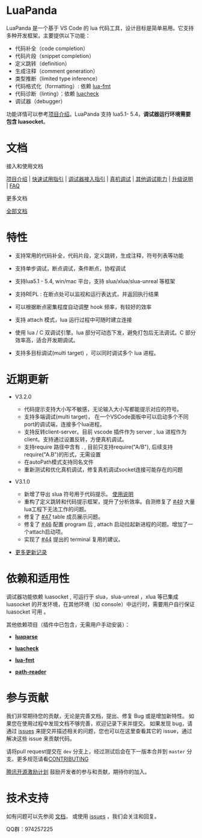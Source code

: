 # LuaPanda

LuaPanda 是一个基于 VS Code 的 lua 代码工具，设计目标是简单易用。它支持多种开发框架，主要提供以下功能：

- 代码补全（code completion）
- 代码片段（snippet completion）
- 定义跳转（definition）
- 生成注释（comment generation）
- 类型推断（limited type inference）
- 代码格式化（formatting）: 依赖 [lua-fmt](https://github.com/trixnz/lua-fmt)
- 代码诊断（linting）：依赖 [luacheck](https://github.com/mpeterv/luacheck)
- 调试器（debugger）

功能详情可以参考[项目介绍](https://github.com/Tencent/LuaPanda/blob/master/./Docs/Manual/feature-introduction.md)。LuaPanda 支持 lua5.1- 5.4，**调试器运行环境需要包含 luasocket**。


# 文档

接入和使用文档

[项目介绍](https://github.com/Tencent/LuaPanda/blob/master/./Docs/Manual/feature-introduction.md)	| [快速试用指引](https://github.com/Tencent/LuaPanda/blob/master/./Docs/Manual/quick-use.md) | [调试器接入指引](https://github.com/Tencent/LuaPanda/blob/master/./Docs/Manual/access-guidelines.md) |  [真机调试](https://github.com/Tencent/LuaPanda/blob/master/./Docs/Manual/debug-on-phone.md)  | [其他调试能力](https://github.com/Tencent/LuaPanda/blob/master/./Docs/Manual/common-functions.md) | [升级说明](https://github.com/Tencent/LuaPanda/blob/master/./Docs/Manual/update.md) | [FAQ](https://github.com/Tencent/LuaPanda/blob/master/./Docs/Manual/FAQ.md)

更多文档

[全部文档](https://github.com/Tencent/LuaPanda/blob/master/./Docs) 




# 特性

+ 支持常用的代码补全，代码片段，定义跳转，生成注释，符号列表等功能

+ 支持单步调试，断点调试，条件断点，协程调试

+ 支持lua5.1 - 5.4,  win/mac 平台，支持 slua/xlua/slua-unreal 等框架

+ 支持REPL :  在断点处可以监视和运行表达式，并返回执行结果

+ 可以根据断点密集程度自动调整 hook 频率，有较好的效率

+ 支持 attach 模式，lua 运行过程中可随时建立连接

+ 使用 lua / C 双调试引擎。lua 部分可动态下发，避免打包后无法调试。C 部分效率高，适合开发期调试。

+ 支持多目标调试(multi target) ，可以同时调试多个 lua 进程。

  


# 近期更新

+ V3.2.0
  + 代码提示支持大小写不敏感，无论输入大小写都能提示对应的符号。
  + 支持多端调试(multi target)， 在一个VSCode面板中可以启动多个不同port的调试端，连接多个lua进程。
  + 支持反转client-server。目前 vscode 插件作为 server , lua 进程作为 client。支持通过设置反转，方便真机调试。
  + 支持require 路径中含有 . , 目前只支持require("A/B"), 后续支持require("A.B")的形式，无需设置
  + 在autoPath模式支持同名文件
  + 重新测试和优化真机调试，修复真机调试socket连接可能存在的问题

+ V3.1.0
  
  + 新增了导出 slua 符号用于代码提示。  [使用说明](https://github.com/Tencent/LuaPanda/blob/master/./Docs/Manual/lua-intellisense.md)
  + 重构了定义跳转和代码提示框架，提升了分析效率。自测修复了 [#49](https://github.com/Tencent/LuaPanda/issues/49) 大量lua工程下无法工作的问题。
  + 修复了 [#47](https://github.com/Tencent/LuaPanda/issues/47) table 成员展示问题。
  + 修复了 [#46](https://github.com/Tencent/LuaPanda/issues/46) 配置 program 后 , attach 启动拉起新进程的问题。增加了一个attach启动项。
  + 实现了 [#44](https://github.com/Tencent/LuaPanda/issues/44) 提出的 terminal 复用的建议。
  
+ [更多更新记录](https://github.com/Tencent/LuaPanda/blob/master/./CHANGELOG.md)



# 依赖和适用性

调试器功能依赖 luasocket , 可运行于 slua，slua-unreal ，xlua 等已集成 luasocket 的开发环境，在其他环境（如 console）中运行时，需要用户自行保证 luasocket 可用 。

其他依赖项目（插件中已包含，无需用户手动安装）：

+  [**luaparse**](https://github.com/oxyc/luaparse)

+  [**luacheck**](https://github.com/mpeterv/luacheck)

+  [**lua-fmt**](https://github.com/trixnz/lua-fmt)

+  [**path-reader**](https://github.com/ackerapple/path-reader)



# 参与贡献

我们非常期待您的贡献，无论是完善文档，提出、修复 Bug 或是增加新特性。
如果您在使用过程中发现文档不够完善，欢迎记录下来并提交。
如果发现 bug，请通过 [issues](https://github.com/Tencent/LuaPanda/issues) 来提交并描述相关的问题，您也可以在这里查看其它的 issue，通过解决这些 issue 来贡献代码。

请将pull request提交在 `dev` 分支上，经过测试后会在下一版本合并到 `master` 分支。更多规范请看[CONTRIBUTING](https://github.com/Tencent/LuaPanda/blob/master/./CONTRIBUTING.md)

[腾讯开源激励计划](https://opensource.tencent.com/contribution) 鼓励开发者的参与和贡献，期待你的加入。



# 技术支持

如有问题可以先参阅 [文档](https://github.com/Tencent/LuaPanda/blob/master/./Docs)， 或使用 [issues](https://github.com/Tencent/LuaPanda/issues) ，我们会关注和回复。

QQ群：974257225


